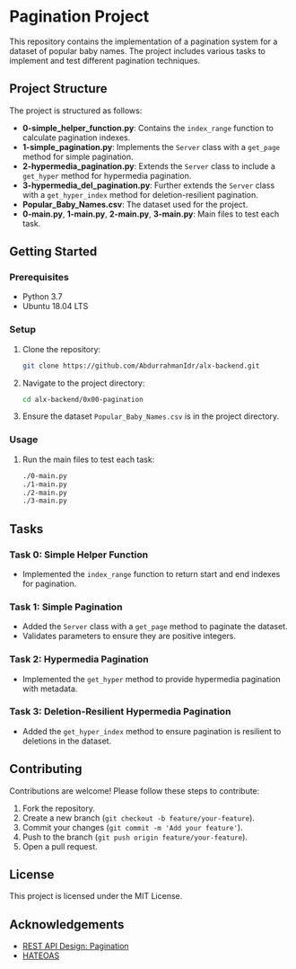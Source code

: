 # Pagination Project

This repository contains the implementation of a pagination system for a dataset of popular baby names. The project includes various tasks to implement and test different pagination techniques.

## Project Structure

The project is structured as follows:

- **0-simple_helper_function.py**: Contains the `index_range` function to calculate pagination indexes.
- **1-simple_pagination.py**: Implements the `Server` class with a `get_page` method for simple pagination.
- **2-hypermedia_pagination.py**: Extends the `Server` class to include a `get_hyper` method for hypermedia pagination.
- **3-hypermedia_del_pagination.py**: Further extends the `Server` class with a `get_hyper_index` method for deletion-resilient pagination.
- **Popular_Baby_Names.csv**: The dataset used for the project.
- **0-main.py**, **1-main.py**, **2-main.py**, **3-main.py**: Main files to test each task.

## Getting Started

### Prerequisites

- Python 3.7
- Ubuntu 18.04 LTS

### Setup

1. Clone the repository:
   ```sh
   git clone https://github.com/AbdurrahmanIdr/alx-backend.git
   ```
2. Navigate to the project directory:
   ```sh
   cd alx-backend/0x00-pagination
   ```
3. Ensure the dataset `Popular_Baby_Names.csv` is in the project directory.

### Usage

1. Run the main files to test each task:
   ```sh
   ./0-main.py
   ./1-main.py
   ./2-main.py
   ./3-main.py
   ```

## Tasks

### Task 0: Simple Helper Function

- Implemented the `index_range` function to return start and end indexes for pagination.

### Task 1: Simple Pagination

- Added the `Server` class with a `get_page` method to paginate the dataset.
- Validates parameters to ensure they are positive integers.

### Task 2: Hypermedia Pagination

- Implemented the `get_hyper` method to provide hypermedia pagination with metadata.

### Task 3: Deletion-Resilient Hypermedia Pagination

- Added the `get_hyper_index` method to ensure pagination is resilient to deletions in the dataset.

## Contributing

Contributions are welcome! Please follow these steps to contribute:

1. Fork the repository.
2. Create a new branch (`git checkout -b feature/your-feature`).
3. Commit your changes (`git commit -m 'Add your feature'`).
4. Push to the branch (`git push origin feature/your-feature`).
5. Open a pull request.

## License

This project is licensed under the MIT License.

## Acknowledgements

- [REST API Design: Pagination](https://restfulapi.net/pagination/)
- [HATEOAS](https://en.wikipedia.org/wiki/HATEOAS)
